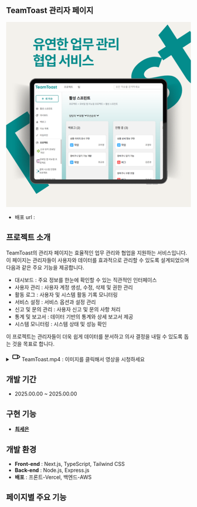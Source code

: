 ## TeamToast 관리자 페이지
<img src="https://github.com/CuteSeeun/Web-TeamToast/blob/main/cover.png" alt="홈 화면 예시" width="600" />

- 배포 url : 


## 프로젝트 소개
TeamToast의 관리자 페이지는 효율적인 업무 관리와 협업을 지원하는 서비스입니다.  
이 페이지는 관리자들이 사용자와 데이터를 효과적으로 관리할 수 있도록 설계되었으며 다음과 같은 주요 기능을 제공합니다.  
- 대시보드 : 주요 정보를 한눈에 확인할 수 있는 직관적인 인터페이스
- 사용자 관리 : 사용자 계정 생성, 수정, 삭제 및 권한 관리
- 활동 로그 : 사용자 및 시스템 활동 기록 모니터링
- 서비스 설정 : 서비스 옵션과 설정 관리
- 신고 및 문의 관리 : 사용자 신고 및 문의 사항 처리
- 통계 및 보고서 : 데이터 기반의 통계와 상세 보고서 제공
- 시스템 모니터링 : 시스템 상태 및 성능 확인  

이 프로젝트는 관리자들이 더욱 쉽게 데이터를 분서하고 의사 결정을 내릴 수 있도록 돕는 것을 목표로 합니다.

<details>
  <summary>
    <svg xmlns="http://www.w3.org/2000/svg" width="24" height="24" viewBox="0 0 24 24" fill="none" stroke="currentColor" stroke-width="2" stroke-linecap="round" stroke-linejoin="round">
  <rect x="3" y="7" width="13" height="10" rx="2" ry="2"></rect>
  <polygon points="16 7 22 11 22 13 16 17 16 7"></polygon>
</svg>
    TeamToast.mp4  :  이미지를 클릭해서 영상을 시청하세요 
  </summary>

  [![유튜브 미리보기 이미지](https://img.youtube.com/vi/4sR4FVVXjDQ/0.jpg)](https://www.youtube.com/watch?v=4sR4FVVXjDQ)
</details>


## 개발 기간
- 2025.00.00 ~ 2025.00.00   

## 구현 기능
- **[최세은](https://github.com/CuteSeeun)**
  

## 개발 환경
- **Front-end** : Next.js, TypeScript, Tailwind CSS
- **Back-end** : Node.js, Express.js
- **배포** : 프론트-Vercel, 백엔드-AWS  

## 페이지별 주요 기능


